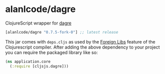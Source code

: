 # alanlcode/dagre

ClojureScript wrapper for [dagre](https://github.com/cpettitt/dagre)
[](dependency)
```clojure
[alanlcode/dagre "0.7.5-fork-0"] ;; latest release
```
[](dependency)

This jar comes with `deps.cljs` as used by the [Foreign Libs][flibs] feature
of the Clojurescript compiler. After adding the above dependency to your project
you can require the packaged library like so:

```clojure
(ns application.core
  (:require [cljsjs.dagre]))
```

[flibs]: https://github.com/clojure/clojurescript/wiki/Packaging-Foreign-Dependencies
